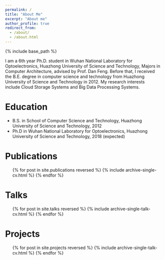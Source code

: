 ```yaml
---
permalink: /
title: "About Me"
excerpt: "About me"
author_profile: true
redirect_from: 
  - /about/
  - /about.html
---
```


{% include base_path %}

I am a 6th year Ph.D. student in Wuhan National Laboratory for Optoelectronics, Huazhong University of Science and Technology, Majors in Computer Architecture, advised by Prof. Dan Feng. Before that, I received the B.E. degree in computer science and technology from Huazhong University of Science and Technology in 2012. My research interests include Cloud Storage Systems and Big Data Processing Systems. 

<!-- My CV is available in PDF format here (last updated on April 2017). -->

Education
======
* B.S. in School of Computer Science and Technology, Huazhong University of Science and Technology, 2012
* Ph.D in Wuhan National Laboratory for Optoelectronics, Huazhong University of Science and Technology, 2018 (expected)
  
Publications
======
  <ul>{% for post in site.publications reversed %}
    {% include archive-single-cv.html %}
  {% endfor %}</ul>
  
Talks
======
  <ul>{% for post in site.talks reversed %}
    {% include archive-single-talk-cv.html %}
  {% endfor %}</ul>

Projects
======
  <ul>{% for post in site.projects reversed %}
    {% include archive-single-talk-cv.html %}
  {% endfor %}</ul>
  
<!-- Teaching
======
  <ul>{% for post in site.teaching %}
    {% include archive-single-cv.html %}
  {% endfor %}</ul> -->
  
<!-- Service and leadership
======
* Currently signed in to 43 different slack teams -->
